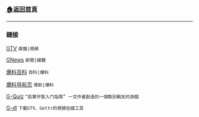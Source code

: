 ###  [:house:返回首頁](https://github.com/ourhimalayas/txt)
---

### 鏈接

[GTV](https://gtv.org/) `直播|視頻`

[GNews](https://gnews.org/zh-hans/) `新聞|媒體`

[爆料百科](https://gwiki.net/) `百科|爆料`

[爆料导航页](https://gwikia.org/) `導航|爆料`

[G-Quiz](https://www.gquiz.me/) `“启蒙开智入门指南” 一文作者創造的一個甄別戰友的游戲`

[G-dl](https://ourhimalayas.github.io/gtv-dl/) `下載GTV、Gettr的視頻在綫工具`
